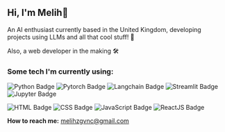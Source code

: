 ## Hi, I'm Melih👋

An AI enthusiast currently based in the United Kingdom, developing projects using LLMs and all that cool stuff! 🤖

Also, a web developer in the making 🛠️

### Some tech I'm currently using:

![Python Badge](https://img.shields.io/badge/-Python-3B4252?style=flat&logo=python&logoColor=EBCB8B)
![Pytorch Badge](https://img.shields.io/badge/-PyTorch-3B4252?style=flat&logo=pytorch&logoColor=#EE4C2C)
![Langchain Badge](https://img.shields.io/badge/-LangChain-3B4252?style=flat&logo=langchain&logoColor=#1C3C3C)
![Streamlit Badge](https://img.shields.io/badge/-Streamlit-3B4252?style=flat&logo=streamlit&logoColor=#FF4B4B)
![Jupyter Badge](https://img.shields.io/badge/-Jupyter-3B4252?style=flat&logo=jupyter&logoColor=#F37626)

![HTML Badge](https://img.shields.io/badge/-HTML-3B4252?style=flat&logo=html5&logoColor=#E34F26)
![CSS Badge](https://img.shields.io/badge/-CSS-3B4252?style=flat&logo=css&logoColor=#663399)
![JavaScript Badge](https://img.shields.io/badge/-JavaScript-3B4252?style=flat&logo=javascript&logoColor=#F7DF1E)
![ReactJS Badge](https://img.shields.io/badge/-ReactJS-3B4252?style=flat&logo=react&logoColor=#61DAFB)

**How to reach me:** melihzgvnc@gmail.com 

<!--
**melihzgvnc/melihzgvnc** is a ✨ _special_ ✨ repository because its `README.md` (this file) appears on your GitHub profile.

Here are some ideas to get you started:

- 🔭 I’m currently working on ...
- 🌱 I’m currently learning ...
- 👯 I’m looking to collaborate on ...
- 🤔 I’m looking for help with ...
- 💬 Ask me about ...
- 📫 How to reach me: ...
- 😄 Pronouns: ...
- ⚡ Fun fact: ...
-->
